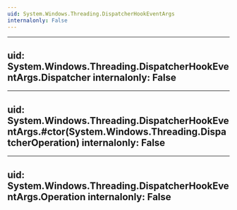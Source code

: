 ```yaml
---
uid: System.Windows.Threading.DispatcherHookEventArgs
internalonly: False
---
```


---
uid: System.Windows.Threading.DispatcherHookEventArgs.Dispatcher
internalonly: False
---

---
uid: System.Windows.Threading.DispatcherHookEventArgs.#ctor(System.Windows.Threading.DispatcherOperation)
internalonly: False
---

---
uid: System.Windows.Threading.DispatcherHookEventArgs.Operation
internalonly: False
---
